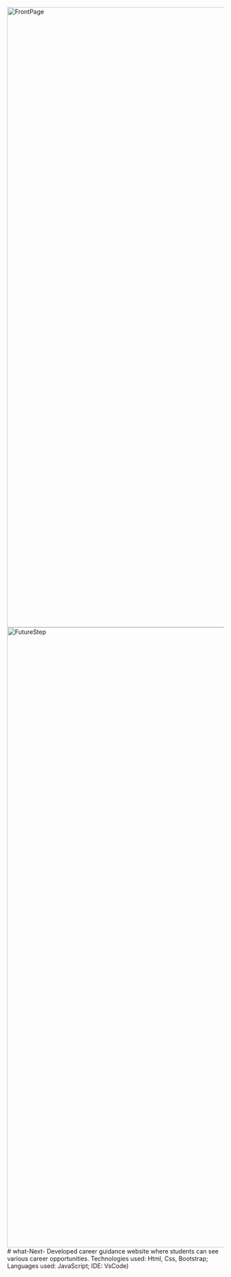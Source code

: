 <img width="1440" alt="FrontPage" src="https://user-images.githubusercontent.com/123541865/229594592-2360bc07-49b5-4136-8593-376932906470.png">
<img width="1440" alt="FutureStep" src="https://user-images.githubusercontent.com/123541865/229594659-d4f99aa5-df7a-4e32-8fbc-5a123d5b2321.png">
# what-Next-
Developed career guidance website where students can see various career opportunities. 
Technologies used: Html, Css, Bootstrap; Languages used: JavaScript; IDE: VsCode)
